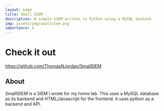 ```yaml
---
layout: page
title: Small SIEM
description: A simple SIEM written in Python using a MySQL backend.
img: assets/img/smallsiem.png
importance: 2
---
```


# Check it out
https://github.com/ThomasNJordan/SmallSIEM

## About
SmalllSIEM is a SIEM I wrote for my home lab. This uses a MySQL database as its backend and HTML/Javascript for the frontend. It uses python as a backend and API.
